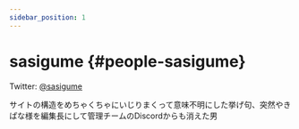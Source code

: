 ```yaml
---
sidebar_position: 1
---
```


# sasigume {#people-sasigume}

Twitter: [@sasigume](https://twitter.com/sasigume "Twitterアカウント")

サイトの構造をめちゃくちゃにいじりまくって意味不明にした挙げ句、突然やきぱな様を編集長にして管理チームのDiscordからも消えた男
